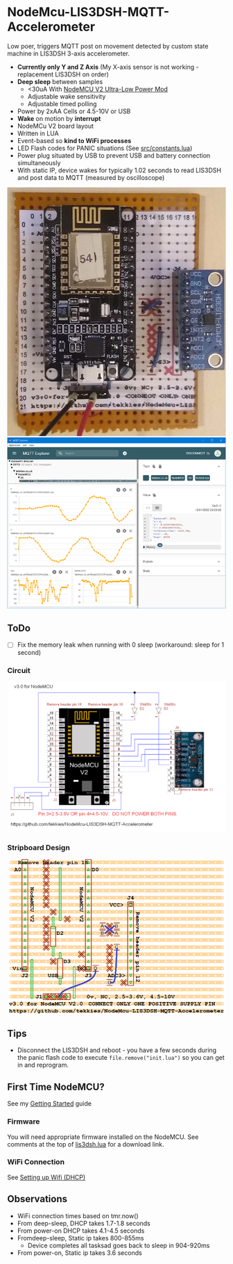 # NodeMcu-LIS3DSH-MQTT-Accelerometer

Low poer, triggers MQTT post on movement detected by custom state machine in LIS3DSH 3-axis accelerometer.

* **Currently only Y and Z Axis** (My X-axis sensor is not working - replacement LIS3DSH on order)
* **Deep sleep** between samples
  * <30uA With [NodeMCU V2 Ultra-Low Power Mod ](https://github.com/tekkies/NodeMCU-V2-ulta-low-power-mod)
  * Adjustable wake sensitivity
  * Adjustable timed polling
* Power by 2xAA Cells or 4.5-10V or USB
* **Wake** on motion by **interrupt**
* NodeMCu V2 board layout
* Written in LUA
* Event-based so **kind to WiFi processes**
* LED Flash codes for PANIC situations (See [src/constants.lua](src/constants.lua))
* Power plug situated by USB to prevent USB and battery connection simultaneously
* With static IP, device wakes for typically 1.02 seconds to read LIS3DSH and post data to MQTT (measured by oscilloscope)

![Assembled Board](doc/Assembled-Board.jpg) ![MQTT Explorer Chart](doc/MQTT-Explorer-Chart.png) 

## ToDo
- [ ] Fix the memory leak when running with 0 sleep (workaround: sleep for 1 second)

### Circuit

![Circuit Diagram](hardware/NodeMCU-V2/Circuit-Diagram-TinyCAD.png)

### Stripboard Design

![Stripboard Layout](hardware/NodeMCU-V2/Stripboard-Layout.VeeCAD.png)

## Tips

* Disconnect the LIS3DSH and reboot - you have a few seconds during the panic flash code to execute `file.remove("init.lua")` so you can get in and reprogram.

## First Time NodeMCU?

See my [Getting Started](https://gist.github.com/tekkies/1f49c744080a6ece0effd3dc23099825) guide

### Firmware

You will need appropriate firmware installed on the NodeMCU. See comments at the top of [lis3dsh.lua](src/lis3dsh.lua) for a download link.

### WiFi Connection

See [Setting up Wifi (DHCP)](https://gist.github.com/tekkies/1f49c744080a6ece0effd3dc23099825#setting-up-wifi-dhcp)


## Observations

* WiFi connection times based on tmr.now()
* From deep-sleep, DHCP takes 1.7-1.8 seconds
* From power-on DHCP takes 4.1-4.5 seconds
* Fromdeep-sleep, Static ip takes 800-855ms
  * Device completes all tasksad goes back to sleep in 904-920ms
* From power-on, Static ip takes 3.6 seconds
